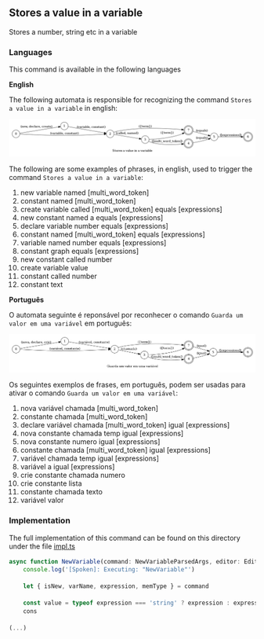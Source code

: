 ## Stores a value in a variable

Stores a number, string etc in a variable

### Languages

This command is available in the following languages

**English**

The following automata is responsible for recognizing the command `Stores a value in a variable` in english:

![English](phrase_en-US.png)

The following are some examples of phrases, in english, used to trigger the command `Stores a value in a variable`:

1. new variable named [multi_word_token]
2. constant named [multi_word_token]
3. create variable called [multi_word_token] equals [expressions]
4. new constant named a equals [expressions]
5. declare variable number equals [expressions]
6. constant named [multi_word_token] equals [expressions]
7. variable named number equals [expressions]
8. constant graph equals [expressions]
9. new constant called number
10. create variable value
11. constant called number
12. constant text

**Português**

O automata seguinte é reponsável por reconhecer o comando `Guarda um valor em uma variável` em português:

![Português](phrase_pt-BR.png)

Os seguintes exemplos de frases, em português, podem ser usadas para ativar o comando `Guarda um valor em uma variável`:

1. nova variável chamada [multi_word_token]
2. constante chamada [multi_word_token]
3. declare variável chamada [multi_word_token] igual [expressions]
4. nova constante chamada temp igual [expressions]
5. nova constante numero igual [expressions]
6. constante chamada [multi_word_token] igual [expressions]
7. variável chamada temp igual [expressions]
8. variável a igual [expressions]
9. crie constante chamada numero
10. crie constante lista
11. constante chamada texto
12. variável valor

### Implementation

The full implementation of this command can be found on this directory under the file [impl.ts](impl.ts)

```typescript
async function NewVariable(command: NewVariableParsedArgs, editor: Editor, context: {}) {
    console.log('[Spoken]: Executing: "NewVariable"')

    let { isNew, varName, expression, memType } = command

    const value = typeof expression === 'string' ? expression : expression?.value
    cons

(...)
```